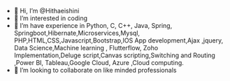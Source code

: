 - 👋 Hi, I’m @Hithaeishini
- 👀 I’m interested in coding
- 🌱 I’m have experience in Python, C, C++, Java, Spring, Springboot,Hibernate,Microservices,Mysql, PHP,HTML,CSS,Javascript,Bootstrap,IOS App development,Ajax ,jquery, Data Science,Machine learning , Flutterflow, Zoho Implementation,Deluge script,Canvas scripting,Switching and Routing ,Power BI, Tableau,Google Cloud, Azure ,Cloud computing.
- 💞️ I’m looking to collaborate on like minded professionals


<!---
Hithaeishini/Hithaeishini is a ✨ special ✨ repository because its `README.md` (this file) appears on your GitHub profile.
You can click the Preview link to take a look at your changes.
--->
